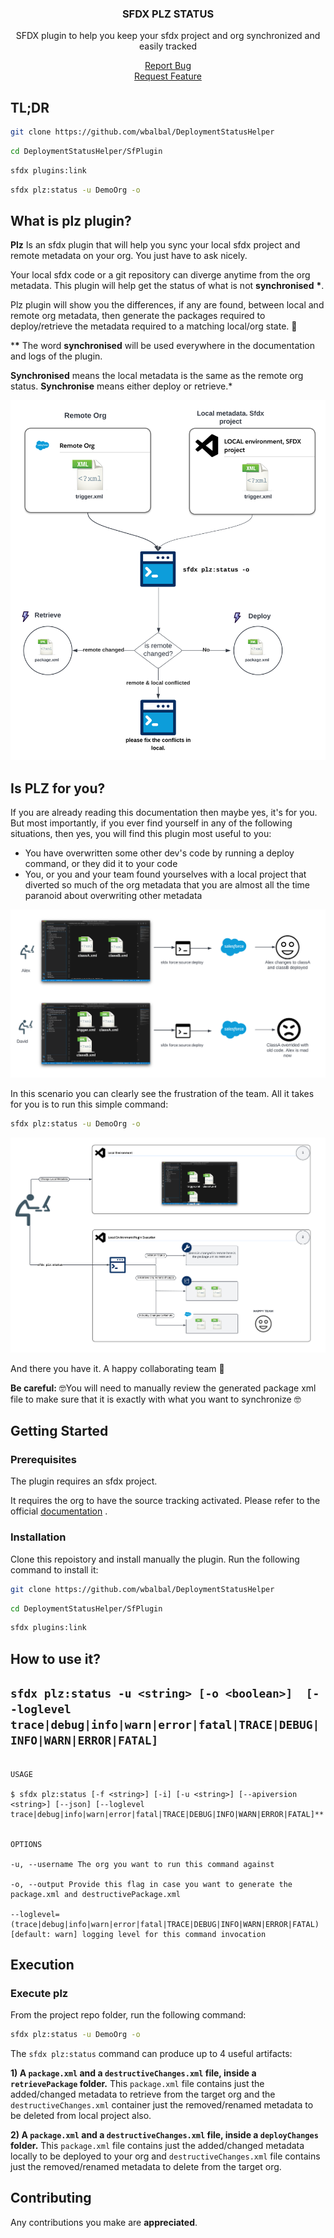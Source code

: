 <div align="center">
<h3 align="center">SFDX PLZ STATUS </h3>
<p align="center">
SFDX plugin to help you keep your sfdx project and org synchronized and easily tracked

</p>
<a href="https://github.com/wbalbal/DeploymentStatusHelper/issues/new?assignees=scolladon&labels=bug&template=issue.md">Report Bug</a> <br />
<a href="https://github.com/wbalbal/DeploymentStatusHelper/issues/new?assignees=scolladon&labels=enhancement&template=enhancement.md">Request Feature</a>
</div>


## TL;DR

```sh
git clone https://github.com/wbalbal/DeploymentStatusHelper
```
```sh
cd DeploymentStatusHelper/SfPlugin
```
```sh
sfdx plugins:link
```
```sh
sfdx plz:status -u DemoOrg -o
```

## What is plz plugin?

**Plz** Is an sfdx plugin that will help you sync your local sfdx project and remote metadata on your org. You just have to ask nicely.

Your local sfdx code or a git repository can diverge anytime from the org metadata. This plugin will help get the status of what is not **synchronised**  **\***. 

Plz plugin will show you the differences, if any are found, between local and remote org metadata, then generate the packages required to deploy/retrieve the metadata required to a matching local/org state. 🥳

***\*** The word **synchronised** will be used everywhere in the documentation and logs of the plugin.

**Synchronised** means the local metadata is the same as the remote org status.
**Synchronise** means either deploy or retrieve.*

![plz_status_principle](/img/PLZ_status_general_process.png)

  

## Is PLZ for you?

If you are already reading this documentation then maybe yes, it's for you.
But most importantly, if you ever find yourself in any of the following situations, then yes, you will find this plugin most useful to you:

 - You have overwritten some other dev's code by running a deploy command, or they did it to your code
 - You, or you and your team found yourselves with a local project that diverted so much of the org metadata that you are almost all the time paranoid about overwriting other metadata
 
 ![unhappy_Team](/img/PLZ_Unhappy_Team.png)

In this scenario you can clearly see the frustration of the team. All it takes for you is to run this simple command:

```sh
sfdx plz:status -u DemoOrg -o
```
 ![happy_Team](/img/PLZ_Happy_Team.png)

 And there you have it. A happy collaborating team  🍻

**Be careful:**
🤓You will need to manually review the generated package xml file to make sure that it is exactly with what you want to synchronize 🤓



## Getting Started


### Prerequisites

The plugin requires an sfdx project.

It requires the org to have the source tracking activated. Please refer to the official [documentation](https://developer.salesforce.com/docs/atlas.en-us.sfdx_dev.meta/sfdx_dev/sfdx_setup_enable_source_tracking_sandboxes.htm) .

### Installation

Clone this repoistory and install manually the plugin. Run the following command to install it:

```sh
git clone https://github.com/wbalbal/DeploymentStatusHelper
```
```sh
cd DeploymentStatusHelper/SfPlugin
```
```sh
sfdx plugins:link
```


## How to use it?

## `sfdx plz:status -u <string> [-o <boolean>]  [--loglevel trace|debug|info|warn|error|fatal|TRACE|DEBUG|INFO|WARN|ERROR|FATAL]`

```

USAGE

$ sfdx plz:status [-f <string>] [-i] [-u <string>] [--apiversion <string>] [--json] [--loglevel trace|debug|info|warn|error|fatal|TRACE|DEBUG|INFO|WARN|ERROR|FATAL]**


OPTIONS

-u, --username The org you want to run this command against

-o, --output Provide this flag in case you want to generate the package.xml and destructivePackage.xml

--loglevel=(trace|debug|info|warn|error|fatal|TRACE|DEBUG|INFO|WARN|ERROR|FATAL) [default: warn] logging level for this command invocation

```

## Execution


### Execute plz

From the project repo folder, run the following command:
```sh
sfdx plz:status -u DemoOrg -o
```

The `sfdx plz:status` command can produce up to 4 useful artifacts:


**1) A `package.xml` and a `destructiveChanges.xml` file, inside a `retrievePackage` folder.** This `package.xml` file contains just the added/changed metadata to retrieve from the target org and the `destructiveChanges.xml` container just the removed/renamed metadata to be deleted from local project also.


**2) A `package.xml` and a `destructiveChanges.xml` file, inside a `deployChanges` folder.** This `package.xml` file contains just the added/changed metadata locally to be deployed to your org and `destructiveChanges.xml` file contains just the removed/renamed metadata to delete from the target org.


## Contributing
Any contributions you make are **appreciated**.